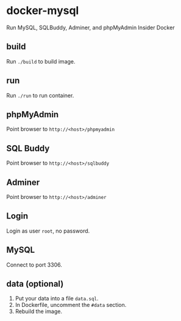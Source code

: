 # docker-mysql
Run MySQL, SQLBuddy, Adminer, and phpMyAdmin Insider Docker

## build
Run ```./build``` to build image.

## run
Run ```./run``` to run container.

## phpMyAdmin
Point browser to ```http://<host>/phpmyadmin```

## SQL Buddy
Point browser to ```http://<host>/sqlbuddy```

## Adminer
Point browser to ```http://<host>/adminer```

## Login
Login as user ```root```, no password.

## MySQL
Connect to port 3306.

## data (optional)
1. Put your data into a file ```data.sql```.
2. In Dockerfile, uncomment the ```#data``` section.
3. Rebuild the image.
